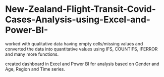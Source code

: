 # New-Zealand-Flight-Transit-Covid-Cases-Analysis-using-Excel-and-Power-BI-

worked with qualitative data having empty cells/missing values and converted the data into quantitative values using IFS, COUNTIFS, IFERROR and many more functions. 

created dashboard in Excel and Power BI for analysis based on Gender and Age, Region and Time series.
